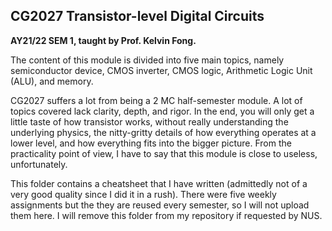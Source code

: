 ## CG2027 Transistor-level Digital Circuits

**AY21/22 SEM 1, taught by Prof. Kelvin Fong.**

The content of this module is divided into five main topics, namely semiconductor device, CMOS inverter, CMOS logic, Arithmetic Logic Unit (ALU), and memory.

CG2027 suffers a lot from being a 2 MC half-semester module. A lot of topics covered lack clarity, depth, and rigor. In the end, you will only get a little taste of how transistor works, without really understanding the underlying physics, the nitty-gritty details of how everything operates at a lower level, and how everything fits into the bigger picture. From the practicality point of view, I have to say that this module is close to useless, unfortunately.

This folder contains a cheatsheet that I have written (admittedly not of a very good quality since I did it in a rush). There were five weekly assignments but the they are reused every semester, so I will not upload them here. I will remove this folder from my repository if requested by NUS.
